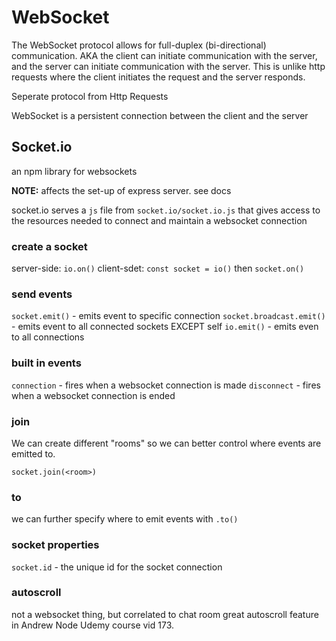 # WebSocket
The WebSocket protocol allows for full-duplex (bi-directional) communication.  AKA the client can initiate communication with the server, and the server can initiate communication with the server.  This is unlike http requests where the client initiates the request and the server responds.

Seperate protocol from Http Requests

WebSocket is a persistent connection between the client and the server

## Socket.io 
an npm library for websockets

**NOTE:** affects the set-up of express server.  see docs

socket.io serves a `js` file from `socket.io/socket.io.js` that gives access to the resources needed to connect and maintain a websocket connection

### create a socket

server-side: `io.on()`
client-sdet: `const socket = io()`  then `socket.on()`

### send events
`socket.emit()` - emits event to specific connection
`socket.broadcast.emit()` - emits event to all connected sockets EXCEPT self
`io.emit()` - emits even to all connections

### built in events
`connection` - fires when a websocket connection is made
`disconnect` - fires when a websocket connection is ended

### join
We can create different "rooms" so we can better control where events are emitted to.

`socket.join(<room>)`

### to
we can further specify where to emit events with `.to()`

### socket properties
`socket.id` - the unique id for the socket connection

### autoscroll

not a websocket thing, but correlated to chat room
great autoscroll feature in Andrew Node Udemy course vid 173.